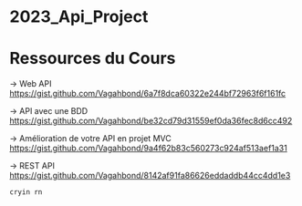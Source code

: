 # 2023_Api_Project

# Ressources du Cours
-> Web API
https://gist.github.com/Vagahbond/6a7f8dca60322e244bf72963f6f161fc

-> API avec une BDD
https://gist.github.com/Vagahbond/be32cd79d31559ef0da36fec8d6cc492

-> Amélioration de votre API en projet MVC
https://gist.github.com/Vagahbond/9a4f62b83c560273c924af513aef1a31

-> REST API
https://gist.github.com/Vagahbond/8142af91fa86626eddaddb44cc4dd1e3

```bash
cryin rn
```
